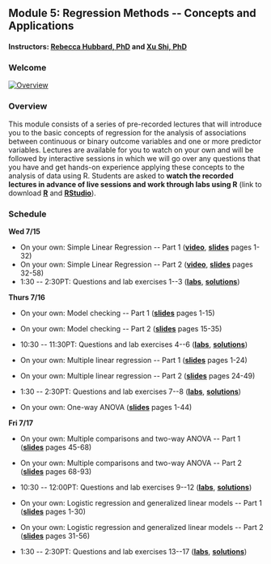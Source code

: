 ## Module 5: Regression Methods -- Concepts and Applications 
#### Instructors: [Rebecca Hubbard, PhD](https://www.med.upenn.edu/ehr-stats) and [Xu Shi, PhD](https://www.xuritashi.com)

### Welcome
[![Overview](https://i.ytimg.com/vi/TLyE1vfrfIY/mqdefault.jpg)](https://www.youtube.com/embed/TLyE1vfrfIY)

### Overview
This module consists of a series of pre-recorded lectures that will introduce you to the basic concepts of regression for the analysis of associations between continuous or binary outcome variables and one or more predictor variables. Lectures are available for you to watch on your own and will be followed by interactive sessions in which we will go over any questions that you have and get hands-on experience applying these concepts to the analysis of data using R. Students are asked to **watch the recorded lectures in advance of live sessions and work through labs using R** (link to download **[R](https://cran.r-project.org/)** and **[RStudio](https://rstudio.com/products/rstudio/download/#download)**).

### Schedule

**Wed 7/15**

* On your own: Simple Linear Regression -- Part 1 (**[video](https://www.youtube.com/embed/wEK9nDqf5lE)**, **[slides](/slides/1_SimpleLinearRegression.pdf)** pages 1-32)
* On your own: Simple Linear Regression -- Part 2 (**[video](https://www.youtube.com/embed/yrJLAc3JwNo)**, **[slides](/slides/1_SimpleLinearRegression.pdf)** pages 32-58)
* 1:30 -- 2:30PT: Questions and lab exercises 1--3  (**[labs](/slides/2020_SISG_5_Labs.pdf)**, **[solutions](/slides/2020_SISG_5_Labs_Solutions.pdf)**)

**Thurs 7/16**

* On your own: Model checking -- Part 1 (**[slides](/slides/2_ModelChecking.pdf)** pages 1-15)<!---(**[video](https://www.youtube.com/embed/xFq7ie630gw)**, **[slides](/slides/2_ModelChecking.pdf)** pages 1-32)---> 
* On your own: Model checking -- Part 2 (**[slides](/slides/2_ModelChecking.pdf)** pages 15-35)<!---(**[video](https://www.youtube.com/embed/y5PDdHrsoTU)**, **[slides](/slides/2_ModelChecking.pdf)** pages 1-32)--->
* 10:30 -- 11:30PT: Questions and lab exercises 4--6  (**[labs](/slides/2020_SISG_5_Labs.pdf)**, **[solutions](/slides/2020_SISG_5_Labs_Solutions.pdf)**)

* On your own: Multiple linear regression -- Part 1 (**[slides](/slides/3_MultipleLinearRegression.pdf)** pages 1-24)<!---(**[video](https://www.youtube.com/embed/xOyBkKhVyyI)**, **[slides](/slides/3_MultipleLinearRegression.pdf)** pages 1-32)--->
* On your own: Multiple linear regression -- Part 2 (**[slides](/slides/3_MultipleLinearRegression.pdf)** pages 24-49)<!---(**[video](https://www.youtube.com/embed/ioBIE2Kid-c)**, **[slides](/slides/3_MultipleLinearRegression.pdf)** pages 1-32)--->
* 1:30 -- 2:30PT: Questions and lab exercises 7--8  (**[labs](/slides/2020_SISG_5_Labs.pdf)**, **[solutions](/slides/2020_SISG_5_Labs_Solutions.pdf)**)

* On your own: One-way ANOVA (**[slides](/slides/4_ANOVA_MultipleComparisons.pdf)** pages 1-44)<!---(**[video](https://www.youtube.com/embed/rT0rjhS-Uio)**, **[slides](/slides/4_ANOVA_MultipleComparisons.pdf)** pages 1-32)--->

**Fri 7/17**

* On your own: Multiple comparisons and two-way ANOVA -- Part 1 (**[slides](/slides/4_ANOVA_MultipleComparisons.pdf)** pages 45-68)<!---(**[video](https://www.youtube.com/embed/vuF5xCVwYMs)**, **[slides](/slides/4_ANOVA_MultipleComparisons.pdf)** pages 1-32)--->
* On your own: Multiple comparisons and two-way ANOVA -- Part 2 (**[slides](/slides/4_ANOVA_MultipleComparisons.pdf)** pages 68-93)<!---(**[video](https://www.youtube.com/embed/d5VKevXTRmg)**, **[slides](/slides/4_ANOVA_MultipleComparisons.pdf)** pages 1-32)--->
* 10:30 -- 12:00PT: Questions and lab exercises 9--12  (**[labs](/slides/2020_SISG_5_Labs.pdf)**, **[solutions](/slides/2020_SISG_5_Labs_Solutions.pdf)**)

* On your own: Logistic regression and generalized linear models -- Part 1 (**[slides](/slides/5_LogisticRegression.pdf)** pages 1-30)<!---(**[video](https://www.youtube.com/embed/w-8D4GhHY60)**, **[slides](/slides/5_LogisticRegression.pdf)** pages 1-32)--->
* On your own: Logistic regression and generalized linear models -- Part 2 (**[slides](/slides/5_LogisticRegression.pdf)** pages 31-56)<!---(**[video](https://www.youtube.com/embed/uqCASD3TJ2c)**, **[slides](/slides/5_LogisticRegression.pdf)** pages 1-32)--->
* 1:30 -- 2:30PT: Questions and lab exercises 13--17  (**[labs](/slides/2020_SISG_5_Labs.pdf)**, **[solutions](/slides/2020_SISG_5_Labs_Solutions.pdf)**)


